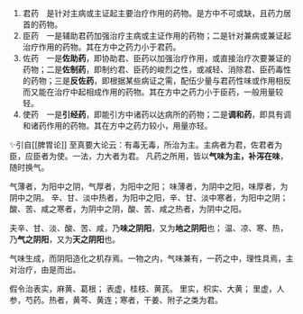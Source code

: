 1. 君药　是针对主病或主证起主要治疗作用的药物。是方中不可或缺，且药力居首的药物。
2. 臣药　一是辅助君药加强治疗主病或主证作用的药物；二是针对兼病或兼证起治疗作用的药物。其在方中之药力小于君药。
3. 佐药　一是**佐助药**，即协助君、臣药以加强治疗作用，或直接治疗次要兼证的药物；二是**佐制药**，即制约君、臣药的峻烈之性，或减轻、消除君、臣药毒性的药物；三是**反佐药**，即根据某些病证之需，配伍少量与君药性味或作用相反而又能在治疗中起相成作用的药物。其在方中之药力小于臣药，一般用量较轻。
4. 使药　一是**引经药**，即能引方中诸药以达病所的药物；二是**调和药**，即具有调和诸药作用的药物。其在方中之药力较小，用量亦轻。


✨引自[[脾胃论]]
至真要大论云：有毒无毒，所治为主。主病者为君，佐君者为臣，应臣者为使。一法，力大者为君。
凡药之所用，皆以**气味为主，补泻在味**，随时换气。

气薄者，为阳中之阴，气厚者，为阳中之阳；
味薄者，为阴中之阳，味厚者，为阴中之阴。
辛、甘、淡中热者，为阳中之阳，辛、甘、淡中寒者，为阳中之阴；
酸、苦、咸之寒者，为阴中之阴，酸、苦、咸之热者，为阴中之阳。

夫辛、甘、淡、酸、苦、咸，乃**味之阴阳**，又为**地之阴阳**也；
温、凉、寒、热，乃**气之阴阳**，又为**天之阴阳**也。

气味生成，而阴阳造化之机存焉。一物之内，气味兼有，一药之中，理性具焉，主对治疗，由是而出。

假令治表实，麻黄、葛根；
表虚，桂枝、黄芪。
里实，枳实、大黄；
里虚，人参，芍药。热者，黄芩、黄连；寒者，干姜、附子之类为君。